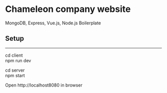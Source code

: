 # Chameleon company website
MongoDB, Express, Vue.js, Node.js Boilerplate



## Setup
-------------------
cd client  
npm run dev

cd server  
npm start

Open http://localhost8080 in browser
